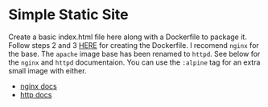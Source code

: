 # Simple Static Site
Create a basic index.html file here along with a Dockerfile to package it.
Follow steps 2 and 3
[HERE](https://tecadmin.net/tutorial/docker-run-static-website) for creating
the Dockerfile. I recomend `nginx` for the base. The `apache` image base has
been renamed to `httpd`. See below for the `nginx` and `httpd` documentaion.
You can use the `:alpine` tag for an extra small image with either.

* [nginx docs](https://hub.docker.com/_/nginx)
* [http docs](https://hub.docker.com/_/httpd)
